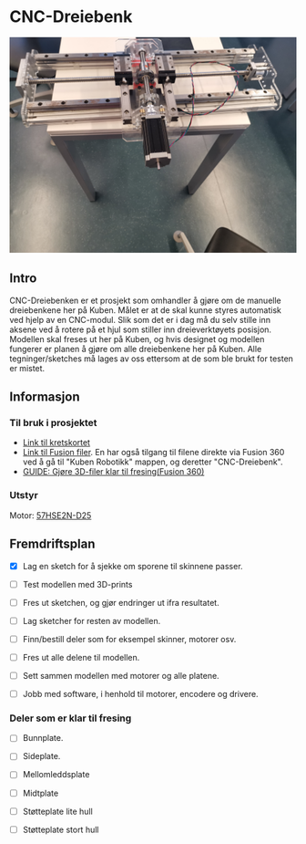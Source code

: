 # CNC-Dreiebenk
![CNC-modul](Images/CNC-dreiebenk.jpg)

## Intro
CNC-Dreiebenken er et prosjekt som omhandler å gjøre om de manuelle dreiebenkene her på Kuben. Målet er at de skal kunne styres automatisk ved hjelp av en CNC-modul. Slik som det er i dag må du selv stille inn aksene ved å rotere på et hjul som stiller inn dreieverktøyets posisjon. Modellen skal freses ut her på Kuben, og hvis designet og modellen fungerer er planen å gjøre om alle dreiebenkene her på Kuben. Alle tegninger/sketches må lages av oss ettersom at de som ble brukt for testen er mistet. 

## Informasjon 

### Til bruk i prosjektet
- [ Link til kretskortet](https://github.com/fellesverkstedet/fabricatable-machines/tree/master/hrbl-shield)
- [Link til Fusion filer](https://myhub.autodesk360.com/ue292b1bc/g/projects/20180331125409826/data/dXJuOmFkc2sud2lwcHJvZDpmcy5mb2xkZXI6Y28uOGo0R1hNYzBSb0sxbUhaX3FKQUFkdw). En har også tilgang til filene direkte via Fusion 360 ved å gå til "Kuben Robotikk" mappen, og deretter "CNC-Dreiebenk".
 - [ GUIDE: Gjøre 3D-filer klar til fresing(Fusion 360)](https://github.com/robotikklinja/cnc-dreiebenk/blob/master/Documents/Guide.md)
 ### Utstyr
 Motor: [57HSE2N-D25](https://www.motioncontrolproducts.co.uk/motionnews/wp-content/uploads/2013/01/ES57-stepper-drive+motor-encoder-d.pdf)
 
 

## Fremdriftsplan

- [x] Lag en sketch for å sjekke om sporene til skinnene passer.
- [ ] Test modellen med 3D-prints
- [ ] Fres ut sketchen, og gjør endringer ut ifra resultatet. 
- [ ] Lag sketcher for resten av modellen.
- [ ] Finn/bestill deler som for eksempel skinner, motorer osv. 
- [ ] Fres ut alle delene til modellen. 
- [ ] Sett sammen modellen med motorer og alle platene.
- [ ] Jobb med software, i henhold til motorer, encodere og drivere. 


### Deler som er klar til fresing
- [ ] Bunnplate.
- [ ] Sideplate. 
- [ ] Mellomleddsplate
- [ ] Midtplate
- [ ] Støtteplate lite hull
- [ ] Støtteplate stort hull

